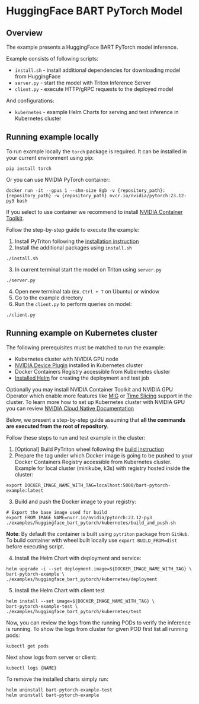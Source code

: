 <!--
Copyright (c) 2022-2023, NVIDIA CORPORATION. All rights reserved.

Licensed under the Apache License, Version 2.0 (the "License");
you may not use this file except in compliance with the License.
You may obtain a copy of the License at

    http://www.apache.org/licenses/LICENSE-2.0

Unless required by applicable law or agreed to in writing, software
distributed under the License is distributed on an "AS IS" BASIS,
WITHOUT WARRANTIES OR CONDITIONS OF ANY KIND, either express or implied.
See the License for the specific language governing permissions and
limitations under the License.
-->

# HuggingFace BART PyTorch Model

## Overview

The example presents a HuggingFace BART PyTorch model inference.

Example consists of following scripts:

- `install.sh` - install additional dependencies for downloading model from HuggingFace
- `server.py` - start the model with Triton Inference Server
- `client.py` - execute HTTP/gRPC requests to the deployed model

And configurations:

- `kubernetes` - example Helm Charts for serving and test inference in Kubernetes cluster

## Running example locally

To run example locally the `torch` package is required. It can be installed in your current environment using pip:

```shell
pip install torch
```

Or you can use NVIDIA PyTorch container:
```shell
docker run -it --gpus 1 --shm-size 8gb -v {repository_path}:{repository_path} -w {repository_path} nvcr.io/nvidia/pytorch:23.12-py3 bash
```

If you select to use container we recommend to install
[NVIDIA Container Toolkit](https://docs.nvidia.com/datacenter/cloud-native/container-toolkit/overview.html).

Follow the step-by-step guide to execute the example:

1. Install PyTriton following the [installation instruction](../../README.md#installation)
2. Install the additional packages using `install.sh`

```shell
./install.sh
```

3. In current terminal start the model on Triton using `server.py`

```shell
./server.py
```

4. Open new terminal tab (ex. `Ctrl + T` on Ubuntu) or window
5. Go to the example directory
6. Run the `client.py` to perform queries on model:

```shell
./client.py
```

## Running example on Kubernetes cluster

The following prerequisites must be matched to run the example:

- Kubernetes cluster with NVIDIA GPU node
- [NVIDIA Device Plugin](https://github.com/NVIDIA/k8s-device-plugin) installed in Kubernetes cluster
- Docker Containers Registry accessible from Kubernetes cluster
- [Installed Helm](https://helm.sh/docs/intro/install/) for creating the deployment and test job

Optionally you may install NVIDIA Container Toolkit and NVIDIA GPU Operator which enable more features
like [MIG](https://docs.nvidia.com/datacenter/cloud-native/gpu-operator/gpu-operator-mig.html) or
[Time Slicing](https://docs.nvidia.com/datacenter/cloud-native/gpu-operator/gpu-sharing.html) support in the cluster.
To learn more how to set up Kubernetes cluster with NVIDIA GPU you can review [
NVIDIA Cloud Native Documentation](https://docs.nvidia.com/datacenter/cloud-native/contents.html)

Below, we present a step-by-step guide assuming that **all the commands are executed from the root of repository**.

Follow these steps to run and test example in the cluster:
1. [Optional] Build PyTriton wheel following the [build instruction](../../docs/building.md)
2. Prepare the tag under which Docker image is going to be pushed to your Docker Containers Registry accessible from Kubernetes
cluster. Example for local cluster (minikube, k3s) with registry hosted inside the cluster:
```shell
export DOCKER_IMAGE_NAME_WITH_TAG=localhost:5000/bart-pytorch-example:latest
```
3. Build and push the Docker image to your registry:

```shell
# Export the base image used for build
export FROM_IMAGE_NAME=nvcr.io/nvidia/pytorch:23.12-py3
./examples/huggingface_bart_pytorch/kubernetes/build_and_push.sh
```
**Note**: By default the container is built using `pytriton` package from `GitHub`. To build container with wheel built
locally use `export BUILD_FROM=dist` before executing script.

4. Install the Helm Chart with deployment and service:

```shell
helm upgrade -i --set deployment.image=${DOCKER_IMAGE_NAME_WITH_TAG} \
bart-pytorch-example \
./examples/huggingface_bart_pytorch/kubernetes/deployment
```

5. Install the Helm Chart with client test

```shell
helm install --set image=${DOCKER_IMAGE_NAME_WITH_TAG} \
bart-pytorch-example-test \
./examples/huggingface_bart_pytorch/kubernetes/test
```

Now, you can review the logs from the running PODs to verify the inference is running. To show the logs from cluster
for given POD first list all running pods:
```shell
kubectl get pods
```

Next show logs from server or client:
```shell
kubectl logs {NAME}
```

To remove the installed charts simply run:
```shell
helm uninstall bart-pytorch-example-test
helm uninstall bart-pytorch-example
```